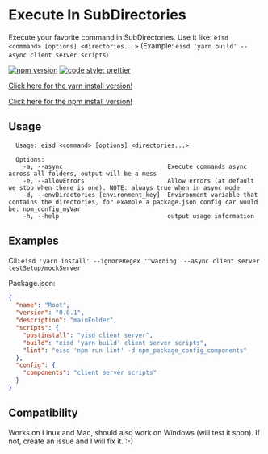 # Execute In SubDirectories
Execute your favorite command in SubDirectories. Use it like: `eisd <command> [options] <directories...>` (Example: `eisd 'yarn build' --async client server scripts`)

[![npm version](https://badge.fury.io/js/eisd.svg)](https://badge.fury.io/js/eisd)
[![code style: prettier](https://img.shields.io/badge/code_style-prettier-ff69b4.svg)](https://github.com/prettier/prettier)

[Click here for the yarn install version!](https://www.npmjs.com/package/yisd)

[Click here for the npm install version!](https://www.npmjs.com/package/nisd)

## Usage
```
  Usage: eisd <command> [options] <directories...>

  Options:
    -a, --async                             Execute commands async across all folders, output will be a mess
    -e, --allowErrors                       Allow errors (at default we stop when there is one). NOTE: always true when in async mode
    -d, --envDirectories [environment_key]  Environment variable that contains the directories, for example a package.json config car would be: npm_config_myVar
    -h, --help                              output usage information
```

## Examples
Cli:
`eisd 'yarn install' --ignoreRegex '^warning' --async client server testSetup/mockServer`

Package.json:
```json
{
  "name": "Root",
  "version": "0.0.1",
  "description": "mainFolder",
  "scripts": {
    "postinstall": "yisd client server",
    "build": "eisd 'yarn build' client server scripts",
    "lint": "eisd 'npm run lint' -d npm_package_config_components"
  },
  "config": {
    "components": "client server scripts"
  }
}
```

## Compatibility
Works on Linux and Mac, should also work on Windows (will test it soon). If not, create an issue and I will fix it. :-)
